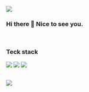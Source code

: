 
<img src="https://capsule-render.vercel.app/api?type=waving&color=5AD18F&height=200&section=header&text=muncool's%20github&fontSize=50&animation=fadeIn&fontAlignY=38&&fontColor=FFFFFF" />

<h3>Hi there 👋 Nice to see you.</h3>
<br>


<h3>Teck stack</h3>
<p>
<img src="https://img.shields.io/badge/Java-007396?style=flat-square&logo=Java&logoColor=white"/></a>
<img src="https://img.shields.io/badge/SpringBoot-6DB33F?style=flat-square&logo=Spring&logoColor=white"/></a>
<img src="https://img.shields.io/badge/Mysql-E6B91E?style=flat-square&logo=MySql&logoColor=white"/></a> 
</p><br>
<img src="https://github-readme-stats.vercel.app/api/top-langs/?username=muncool39&layout=compact">
<!--GitHub Stats ⭐
<img src="https://github-readme-stats.vercel.app/api?username=muncool39&show_icons=true">-->
